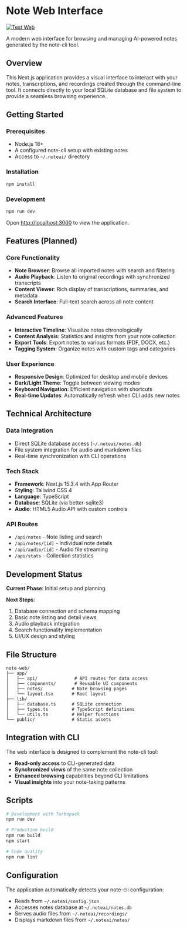 # Note Web Interface

[![Test Web](https://github.com/lukeymclukeface/note/workflows/Test%20Web/badge.svg)](https://github.com/lukeymclukeface/note/actions/workflows/test-web.yml)

A modern web interface for browsing and managing AI-powered notes generated by the note-cli tool.

## Overview

This Next.js application provides a visual interface to interact with your notes, transcriptions, and recordings created through the command-line tool. It connects directly to your local SQLite database and file system to provide a seamless browsing experience.

## Getting Started

### Prerequisites
- Node.js 18+
- A configured note-cli setup with existing notes
- Access to `~/.noteai/` directory

### Installation
```bash
npm install
```

### Development
```bash
npm run dev
```

Open [http://localhost:3000](http://localhost:3000) to view the application.

## Features (Planned)

### Core Functionality
- **Note Browser**: Browse all imported notes with search and filtering
- **Audio Playback**: Listen to original recordings with synchronized transcripts
- **Content Viewer**: Rich display of transcriptions, summaries, and metadata
- **Search Interface**: Full-text search across all note content

### Advanced Features
- **Interactive Timeline**: Visualize notes chronologically
- **Content Analysis**: Statistics and insights from your note collection
- **Export Tools**: Export notes to various formats (PDF, DOCX, etc.)
- **Tagging System**: Organize notes with custom tags and categories

### User Experience
- **Responsive Design**: Optimized for desktop and mobile devices
- **Dark/Light Theme**: Toggle between viewing modes
- **Keyboard Navigation**: Efficient navigation with shortcuts
- **Real-time Updates**: Automatically refresh when CLI adds new notes

## Technical Architecture

### Data Integration
- Direct SQLite database access (`~/.noteai/notes.db`)
- File system integration for audio and markdown files
- Real-time synchronization with CLI operations

### Tech Stack
- **Framework**: Next.js 15.3.4 with App Router
- **Styling**: Tailwind CSS 4
- **Language**: TypeScript
- **Database**: SQLite (via better-sqlite3)
- **Audio**: HTML5 Audio API with custom controls

### API Routes
- `/api/notes` - Note listing and search
- `/api/notes/[id]` - Individual note details
- `/api/audio/[id]` - Audio file streaming
- `/api/stats` - Collection statistics

## Development Status

**Current Phase**: Initial setup and planning

**Next Steps**:
1. Database connection and schema mapping
2. Basic note listing and detail views
3. Audio playback integration
4. Search functionality implementation
5. UI/UX design and styling

## File Structure

```
note-web/
├── app/
│   ├── api/              # API routes for data access
│   ├── components/       # Reusable UI components
│   ├── notes/           # Note browsing pages
│   └── layout.tsx       # Root layout
├── lib/
│   ├── database.ts      # SQLite connection
│   ├── types.ts         # TypeScript definitions
│   └── utils.ts         # Helper functions
└── public/              # Static assets
```

## Integration with CLI

The web interface is designed to complement the note-cli tool:
- **Read-only access** to CLI-generated data
- **Synchronized views** of the same note collection
- **Enhanced browsing** capabilities beyond CLI limitations
- **Visual insights** into your note-taking patterns

## Scripts

```bash
# Development with Turbopack
npm run dev

# Production build
npm run build
npm start

# Code quality
npm run lint
```

## Configuration

The application automatically detects your note-cli configuration:
- Reads from `~/.noteai/config.json`
- Accesses notes database at `~/.noteai/notes.db`
- Serves audio files from `~/.noteai/recordings/`
- Displays markdown files from `~/.noteai/notes/`
